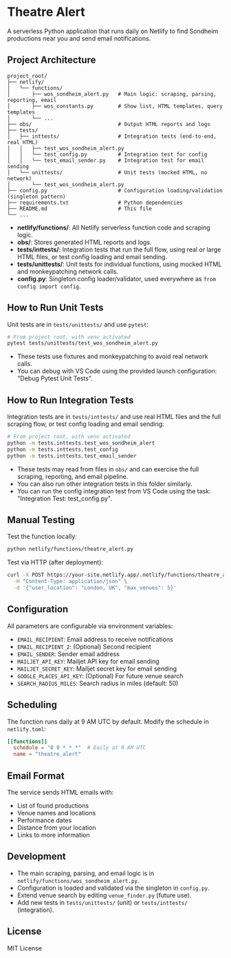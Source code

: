 # Theatre Alert

A serverless Python application that runs daily on Netlify to find Sondheim productions near you and send email notifications.

## Project Architecture

```
project_root/
├── netlify/
│   └── functions/
│       ├── wos_sondheim_alert.py   # Main logic: scraping, parsing, reporting, email
│       ├── wos_constants.py        # Show list, HTML templates, query templates
│       └── ...
├── obs/                            # Output HTML reports and logs
├── tests/
│   ├── inttests/                   # Integration tests (end-to-end, real HTML)
│   │   ├── test_wos_sondheim_alert.py
│   │   └── test_config.py          # Integration test for config
│   │   └── test_email_sender.py    # Integration test for email sending
│   └── unittests/                  # Unit tests (mocked HTML, no network)
│       └── test_wos_sondheim_alert.py
├── config.py                       # Configuration loading/validation (singleton pattern)
├── requirements.txt                # Python dependencies
├── README.md                       # This file
└── ...
```

- **netlify/functions/**: All Netlify serverless function code and scraping logic.
- **obs/**: Stores generated HTML reports and logs.
- **tests/inttests/**: Integration tests that run the full flow, using real or large HTML files, or test config loading and email sending.
- **tests/unittests/**: Unit tests for individual functions, using mocked HTML and monkeypatching network calls.
- **config.py**: Singleton config loader/validator, used everywhere as `from config import config`.

## How to Run Unit Tests

Unit tests are in `tests/unittests/` and use `pytest`:

```bash
# From project root, with venv activated
pytest tests/unittests/test_wos_sondheim_alert.py
```

- These tests use fixtures and monkeypatching to avoid real network calls.
- You can debug with VS Code using the provided launch configuration: "Debug Pytest Unit Tests".

## How to Run Integration Tests

Integration tests are in `tests/inttests/` and use real HTML files and the full scraping flow, or test config loading and email sending:

```bash
# From project root, with venv activated
python -m tests.inttests.test_wos_sondheim_alert
python -m tests.inttests.test_config
python -m tests.inttests.test_email_sender
```

- These tests may read from files in `obs/` and can exercise the full scraping, reporting, and email pipeline.
- You can also run other integration tests in this folder similarly.
- You can run the config integration test from VS Code using the task: "Integration Test: test_config.py".

## Manual Testing

Test the function locally:
```bash
python netlify/functions/theatre_alert.py
```

Test via HTTP (after deployment):
```bash
curl -X POST https://your-site.netlify.app/.netlify/functions/theatre_alert \
  -H "Content-Type: application/json" \
  -d '{"user_location": "London, UK", "max_venues": 5}'
```

## Configuration

All parameters are configurable via environment variables:

- `EMAIL_RECIPIENT`: Email address to receive notifications
- `EMAIL_RECIPIENT_2`: (Optional) Second recipient
- `EMAIL_SENDER`: Sender email address
- `MAILJET_API_KEY`: Mailjet API key for email sending
- `MAILJET_SECRET_KEY`: Mailjet secret key for email sending
- `GOOGLE_PLACES_API_KEY`: (Optional) For future venue search
- `SEARCH_RADIUS_MILES`: Search radius in miles (default: 50)

## Scheduling

The function runs daily at 9 AM UTC by default. Modify the schedule in `netlify.toml`:

```toml
[[functions]]
  schedule = "0 9 * * *"  # Daily at 9 AM UTC
  name = "theatre_alert"
```

## Email Format

The service sends HTML emails with:
- List of found productions
- Venue names and locations
- Performance dates
- Distance from your location
- Links to more information

## Development

- The main scraping, parsing, and email logic is in `netlify/functions/wos_sondheim_alert.py`.
- Configuration is loaded and validated via the singleton in `config.py`.
- Extend venue search by editing `venue_finder.py` (future use).
- Add new tests in `tests/unittests/` (unit) or `tests/inttests/` (integration).

## License

MIT License
